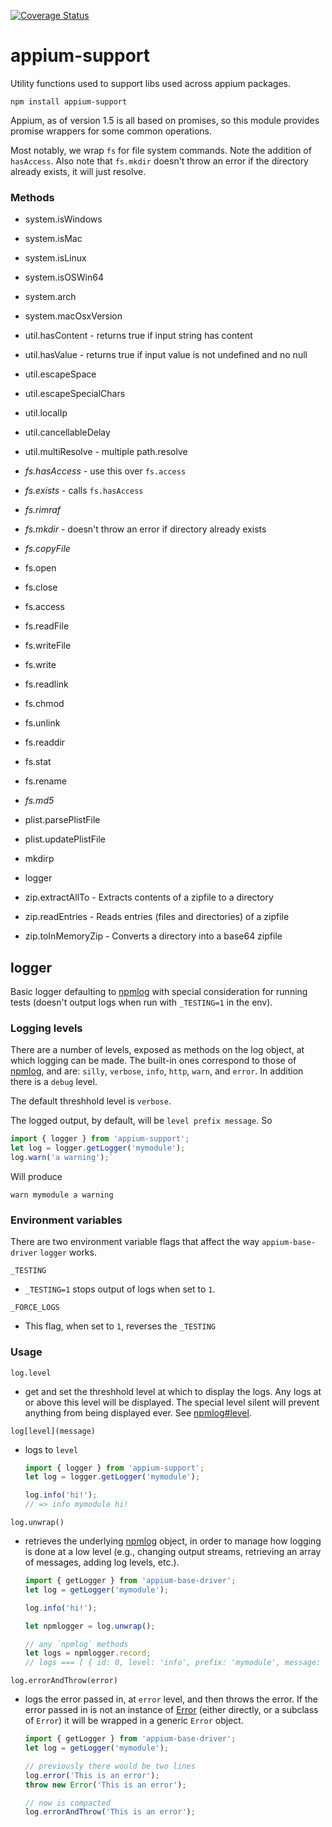 [![Coverage Status](https://coveralls.io/repos/appium/appium-support/badge.svg?branch=master&service=github)](https://coveralls.io/github/appium/appium-support?branch=master)
# appium-support

Utility functions used to support libs used across appium packages.

`npm install appium-support`

Appium, as of version 1.5 is all based on promises, so this module provides promise wrappers for some common operations.

Most notably, we wrap `fs` for file system commands. Note the addition of `hasAccess`.
Also note that `fs.mkdir` doesn't throw an error if the directory already exists, it will just resolve.

### Methods

- system.isWindows
- system.isMac
- system.isLinux
- system.isOSWin64
- system.arch
- system.macOsxVersion

- util.hasContent - returns true if input string has content
- util.hasValue - returns true if input value is not undefined and no null
- util.escapeSpace
- util.escapeSpecialChars
- util.localIp
- util.cancellableDelay
- util.multiResolve - multiple path.resolve

- *fs.hasAccess* - use this over `fs.access`
- *fs.exists* - calls `fs.hasAccess`
- *fs.rimraf*
- *fs.mkdir* - doesn't throw an error if directory already exists
- *fs.copyFile*
- fs.open
- fs.close
- fs.access
- fs.readFile
- fs.writeFile
- fs.write
- fs.readlink
- fs.chmod
- fs.unlink
- fs.readdir
- fs.stat
- fs.rename
- *fs.md5*

- plist.parsePlistFile
- plist.updatePlistFile

- mkdirp

- logger

- zip.extractAllTo - Extracts contents of a zipfile to a directory
- zip.readEntries - Reads entries (files and directories) of a zipfile
- zip.toInMemoryZip - Converts a directory into a base64 zipfile


## logger

Basic logger defaulting to [npmlog](https://github.com/npm/npmlog) with special consideration for running
tests (doesn't output logs when run with `_TESTING=1` in the env).

### Logging levels

There are a number of levels, exposed as methods on the log object, at which logging can be made. The built-in ones correspond to those of [npmlog](https://github.com/npm/npmlog#loglevelprefix-message-), and are:
`silly`, `verbose`, `info`, `http`, `warn`, and `error`. In addition there is a `debug` level.

The default threshhold level is `verbose`.

The logged output, by default, will be `level prefix message`. So

```js
import { logger } from 'appium-support';
let log = logger.getLogger('mymodule');
log.warn('a warning');`
```

Will produce

```shell
warn mymodule a warning
```


### Environment variables

There are two environment variable flags that affect the way `appium-base-driver` `logger` works.

`_TESTING`

- `_TESTING=1` stops output of logs when set to `1`.

`_FORCE_LOGS`

- This flag, when set to `1`, reverses the `_TESTING`


### Usage

`log.level`

- get and set the threshhold level at which to display the logs. Any logs at or above this level will be displayed. The special level silent will prevent anything from being displayed ever. See [npmlog#level](https://github.com/npm/npmlog#loglevel).

`log[level](message)`

- logs to `level`
    ```js
    import { logger } from 'appium-support';
    let log = logger.getLogger('mymodule');

    log.info('hi!');
    // => info mymodule hi!
    ```

`log.unwrap()`

- retrieves the underlying [npmlog](https://github.com/npm/npmlog) object, in order to manage how logging is done at a low level (e.g., changing output streams, retrieving an array of messages, adding log levels, etc.).

    ```js
    import { getLogger } from 'appium-base-driver';
    let log = getLogger('mymodule');

    log.info('hi!');

    let npmlogger = log.unwrap();

    // any `npmlog` methods
    let logs = npmlogger.record;
    // logs === [ { id: 0, level: 'info', prefix: 'mymodule', message: 'hi!', messageRaw: [ 'hi!' ] }]
    ```

`log.errorAndThrow(error)`

- logs the error passed in, at `error` level, and then throws the error. If the error passed in is not an instance of [Error](https://nodejs.org/api/errors.html#errors_class_error) (either directly, or a subclass of `Error`) it will be wrapped in a generic `Error` object.

    ```js
    import { getLogger } from 'appium-base-driver';
    let log = getLogger('mymodule');

    // previously there would be two lines
    log.error('This is an error');
    throw new Error('This is an error');

    // now is compacted
    log.errorAndThrow('This is an error');
    ```
